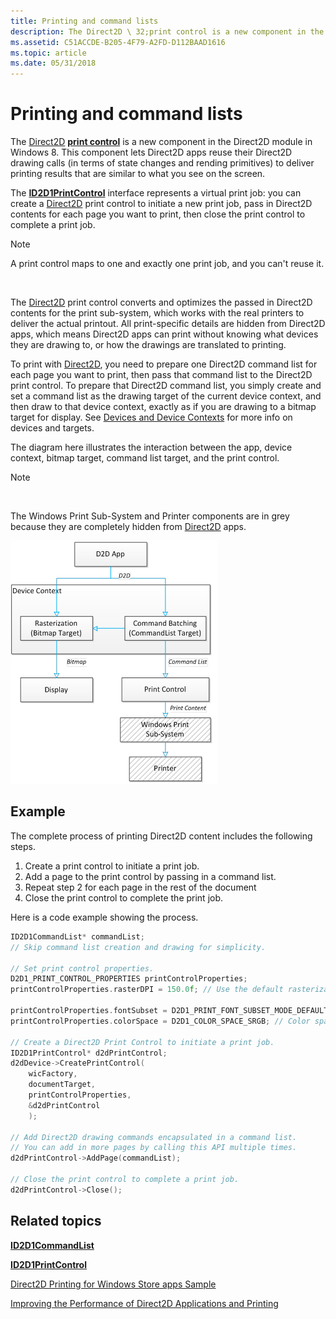 ```yaml
---
title: Printing and command lists
description: The Direct2D \ 32;print control is a new component in the Direct2D module in Windows 8.
ms.assetid: C51ACCDE-B205-4F79-A2FD-D112BAAD1616
ms.topic: article
ms.date: 05/31/2018
---
```


# Printing and command lists

The [Direct2D](https://msdn.microsoft.com/en-us/library/Dd370990(v=VS.85).aspx) [**print control**](https://msdn.microsoft.com/en-us/library/Hh847997(v=VS.85).aspx) is a new component in the Direct2D module in Windows 8. This component lets Direct2D apps reuse their Direct2D drawing calls (in terms of state changes and rending primitives) to deliver printing results that are similar to what you see on the screen.

The [**ID2D1PrintControl**](https://msdn.microsoft.com/en-us/library/Hh847997(v=VS.85).aspx) interface represents a virtual print job: you can create a [Direct2D](https://msdn.microsoft.com/en-us/library/Dd370990(v=VS.85).aspx) print control to initiate a new print job, pass in Direct2D contents for each page you want to print, then close the print control to complete a print job.

> [!Note]  
> A print control maps to one and exactly one print job, and you can't reuse it.

 

The [Direct2D](https://msdn.microsoft.com/en-us/library/Dd370990(v=VS.85).aspx) print control converts and optimizes the passed in Direct2D contents for the print sub-system, which works with the real printers to deliver the actual printout. All print-specific details are hidden from Direct2D apps, which means Direct2D apps can print without knowing what devices they are drawing to, or how the drawings are translated to printing.

To print with [Direct2D](https://msdn.microsoft.com/en-us/library/Dd370990(v=VS.85).aspx), you need to prepare one Direct2D command list for each page you want to print, then pass that command list to the Direct2D print control. To prepare that Direct2D command list, you simply create and set a command list as the drawing target of the current device context, and then draw to that device context, exactly as if you are drawing to a bitmap target for display. See [Devices and Device Contexts](devices-and-device-contexts.md) for more info on devices and targets.

The diagram here illustrates the interaction between the app, device context, bitmap target, command list target, and the print control.

> [!Note]  

 

The Windows Print Sub-System and Printer components are in grey because they are completely hidden from [Direct2D](https://msdn.microsoft.com/en-us/library/Dd370990(v=VS.85).aspx) apps.

![a diagram that shows how the commandlist and printing interact with an app and direct2d.](images/d2dprintcontroldiagram.png)

## Example

The complete process of printing Direct2D content includes the following steps.

1.  Create a print control to initiate a print job.
2.  Add a page to the print control by passing in a command list.
3.  Repeat step 2 for each page in the rest of the document
4.  Close the print control to complete the print job.

Here is a code example showing the process.


```C++
ID2D1CommandList* commandList;
// Skip command list creation and drawing for simplicity.

// Set print control properties.
D2D1_PRINT_CONTROL_PROPERTIES printControlProperties;
printControlProperties.rasterDPI = 150.0f; // Use the default rasterization DPI for all unsupported Direct2D commands 
                                                                                                                                                                            //  or options.
printControlProperties.fontSubset = D2D1_PRINT_FONT_SUBSET_MODE_DEFAULT; // Using the default font subset strategy.
printControlProperties.colorSpace = D2D1_COLOR_SPACE_SRGB; // Color space for vector graphics in Direct2D print control.

// Create a Direct2D Print Control to initiate a print job.
ID2D1PrintControl* d2dPrintControl;
d2dDevice->CreatePrintControl(
    wicFactory,
    documentTarget,
    printControlProperties,
    &d2dPrintControl
    );

// Add Direct2D drawing commands encapsulated in a command list.
// You can add in more pages by calling this API multiple times.
d2dPrintControl->AddPage(commandList);

// Close the print control to complete a print job.
d2dPrintControl->Close();
```



## Related topics

<dl> <dt>

[**ID2D1CommandList**](https://msdn.microsoft.com/en-us/library/Hh404392(v=VS.85).aspx)
</dt> <dt>

[**ID2D1PrintControl**](https://msdn.microsoft.com/en-us/library/Hh847997(v=VS.85).aspx)
</dt> <dt>

[Direct2D Printing for Windows Store apps Sample](https://go.microsoft.com/fwlink/p/?linkid=231613)
</dt> <dt>

[Improving the Performance of Direct2D Applications and Printing](improving-direct2d-performance.md)
</dt> </dl>

 

 




